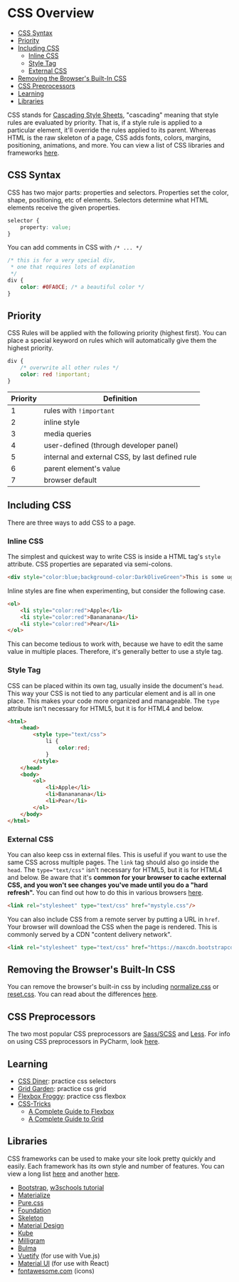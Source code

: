 
# CSS Overview

- [CSS Syntax](#css-syntax)
- [Priority](#priority)
- [Including CSS](#including-css)
  - [Inline CSS](#inline-css)
  - [Style Tag](#style-tag)
  - [External CSS](#external-css)
- [Removing the Browser's Built-In CSS](#removing-the-browsers-built-in-css)
- [CSS Preprocessors](#css-preprocessors)
- [Learning](#learning)
- [Libraries](#libraries)

CSS stands for [Cascading Style Sheets](https://en.wikipedia.org/wiki/Cascading_Style_Sheets), "cascading" meaning that style rules are evaluated by priority. That is, if a style rule is applied to a particular element, it'll override the rules applied to its parent. Whereas HTML is the raw skeleton of a page, CSS adds fonts, colors, margins, positioning, animations, and more. You can view a list of CSS libraries and frameworks [here](../../Libraries%20and%20Frameworks.md#css-frameworks).

## CSS Syntax

CSS has two major parts: properties and selectors. Properties set the color, shape, positioning, etc of elements. Selectors determine what HTML elements receive the given properties.

```css
selector {
    property: value;
}
```

You can add comments in CSS with `/* ... */`

```css
/* this is for a very special div,
 * one that requires lots of explanation
 */
div {
    color: #0FA0CE; /* a beautiful color */
}
```


## Priority

CSS Rules will be applied with the following priority (highest first). You can place a special keyword on rules which will automatically give them the highest priority.

```css
div {
    /* overwrite all other rules */
    color: red !important;
}
```

| Priority | Definition |
|--- |--- |
| 1 | rules with `!important` |
| 2 | inline style |
| 3 | media queries |
| 4 | user-defined (through developer panel) |
| 5 | internal and external CSS, by last defined rule |
| 6 | parent element's value |
| 7 | browser default |

## Including CSS

There are three ways to add CSS to a page.

### Inline CSS

The simplest and quickest way to write CSS is inside a HTML tag's `style` attribute. CSS properties are separated via semi-colons.

```html
<div style="color:blue;background-color:DarkOliveGreen">This is some ugly text</div>
```

Inline styles are fine when experimenting, but consider the following case.

```html
<ol>
    <li style="color:red">Apple</li>
    <li style="color:red">Banananana</li>
    <li style="color:red">Pear</li>
</ol>
```

This can become tedious to work with, because we have to edit the same value in multiple places. Therefore, it's generally better to use a style tag.

### Style Tag

CSS can be placed within its own tag, usually inside the document's `head`. This way your CSS is not tied to any particular element and is all in one place. This makes your code more organized and manageable. The `type` attribute isn't necessary for HTML5, but it is for HTML4 and below.

```html
<html>
    <head>
        <style type="text/css">
            li {
                color:red;
            }
        </style>
    </head>
    <body>
        <ol>
            <li>Apple</li>
            <li>Banananana</li>
            <li>Pear</li>
        </ol>
    </body>
</html>
```

### External CSS

You can also keep css in external files. This is useful if you want to use the same CSS across multiple pages. The `link` tag should also go inside the `head`. The `type="text/css"` isn't necessary for HTML5, but it is for HTML4 and below. Be aware that it's **common for your browser to cache external CSS, and you won't see changes you've made until you do a "hard refresh".** You can find out how to do this in various browsers [here](https://en.wikipedia.org/wiki/Wikipedia:Bypass_your_cache).

```html
<link rel="stylesheet" type="text/css" href="mystyle.css"/>
```

You can also include CSS from a remote server by putting a URL in `href`. Your browser will download the CSS when the page is rendered. This is commonly served by a CDN "content delivery network".

```html
<link rel="stylesheet" type="text/css" href="https://maxcdn.bootstrapcdn.com/bootstrap/3.3.7/css/bootstrap.min.css">
```



## Removing the Browser's Built-In CSS

You can remove the browser's built-in css by including [normalize.css](http://necolas.github.io/normalize.css/) or [reset.css](https://meyerweb.com/eric/tools/css/reset/). You can read about the differences [here](https://stackoverflow.com/questions/6887336/what-is-the-difference-between-normalize-css-and-reset-css).


## CSS Preprocessors

The two most popular CSS preprocessors are [Sass/SCSS](http://sass-lang.com/) and [Less](http://lesscss.org/). For info on using CSS preprocessors in PyCharm, look [here](https://www.jetbrains.com/help/pycharm/compiling-sass-less-and-scss-to-css.html).



## Learning

- [CSS Diner](https://flukeout.github.io/): practice css selectors
- [Grid Garden](https://cssgridgarden.com/): practice css grid
- [Flexbox Froggy](http://flexboxfroggy.com/): practice css flexbox
- [CSS-Tricks](https://css-tricks.com)
  - [A Complete Guide to Flexbox](https://css-tricks.com/snippets/css/a-guide-to-flexbox/)
  - [A Complete Guide to Grid](https://css-tricks.com/snippets/css/a-guide-to-flexbox/)


## Libraries

CSS frameworks can be used to make your site look pretty quickly and easily. Each framework has its own style and number of features. You can view a long list [here](https://github.com/troxler/awesome-css-frameworks) and another [here](https://www.keycdn.com/blog/frontend-frameworks).

- [Bootstrap](http://getbootstrap.com/), [w3schools tutorial](https://www.w3schools.com/bootstrap4/default.asp)
- [Materialize](http://materializecss.com/)
- [Pure.css](https://purecss.io/)
- [Foundation](http://foundation.zurb.com/sites/docs/)
- [Skeleton](http://getskeleton.com/)
- [Material Design](https://material.io/guidelines/#)
- [Kube](https://imperavi.com/kube/)
- [Milligram](http://milligram.io/)
- [Bulma](http://bulma.io/)
- [Vuetify](https://vuetifyjs.com/) (for use with Vue.js)
- [Material UI](http://www.material-ui.com/#/) (for use with React)
- [fontawesome.com](https://fontawesome.com/) (icons)


